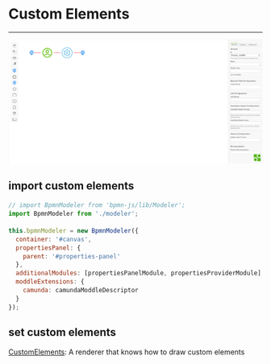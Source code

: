 # Custom Elements

------

![此处输入图片的描述][1]

## import custom elements

```js
// import BpmnModeler from 'bpmn-js/lib/Modeler';
import BpmnModeler from './modeler';

this.bpmnModeler = new BpmnModeler({
  container: '#canvas',
  propertiesPanel: {
    parent: '#properties-panel'
  },
  additionalModules: [propertiesPanelModule, propertiesProviderModule],
  moddleExtensions: {
    camunda: camundaModdleDescriptor
  }
});
```

## set custom elements

[CustomElements][2]: A renderer that knows how to draw custom elements





  [1]: https://raw.githubusercontent.com/imdwpeng/photoGallery/master/bpmn/custom_elements.png
  [2]: https://github.com/imdwpeng/bpmn-editor/blob/master/custom-elements/src/containers/modeler
